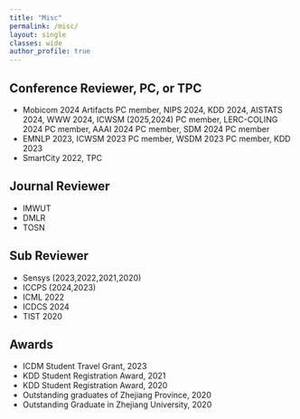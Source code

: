 ```yaml
---
title: "Misc"
permalink: /misc/
layout: single
classes: wide
author_profile: true
---
```


## Conference Reviewer, PC, or TPC
* Mobicom 2024 Artifacts PC member, NIPS 2024, KDD 2024, AISTATS 2024, WWW 2024, ICWSM (2025,2024) PC member, LERC-COLING 2024 PC member, AAAI 2024 PC member, SDM 2024 PC member
* EMNLP 2023, ICWSM 2023 PC member, WSDM 2023 PC member, KDD 2023
* SmartCity 2022, TPC

## Journal Reviewer
* IMWUT
* DMLR
* TOSN

## Sub Reviewer
* Sensys (2023,2022,2021,2020)
* ICCPS (2024,2023)
* ICML 2022
* ICDCS 2024
* TIST 2020

## Awards
* ICDM Student Travel Grant, 2023
* KDD Student Registration Award, 2021
* KDD Student Registration Award, 2020
* Outstanding graduates of Zhejiang Province, 2020
* Outstanding Graduate in Zhejiang University, 2020



